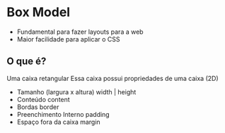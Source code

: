 # Box Model

- Fundamental para fazer layouts para a web
- Maior facilidade para aplicar o CSS

## O que é?

Uma caixa retangular
Essa caixa possui propriedades de uma caixa (2D)

- Tamanho (largura x altura)        width | height
- Conteúdo                          content
- Bordas                            border
- Preenchimento Interno             padding
- Espaço fora da caixa              margin